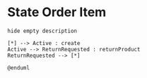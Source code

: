 # State Order Item

```plantuml
hide empty description

[*] --> Active : create
Active --> ReturnRequested : returnProduct
ReturnRequested --> [*]

@enduml
```

<!-- diagram id="state-order-item" -->
